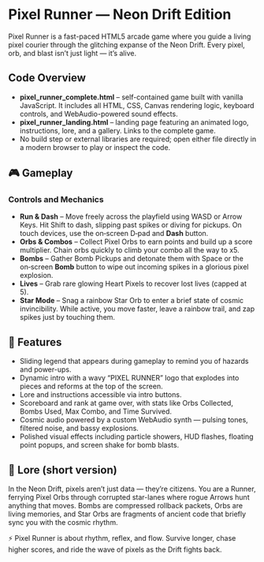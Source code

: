 # Pixel Runner — Neon Drift Edition

Pixel Runner is a fast-paced HTML5 arcade game where you guide a living pixel courier through the glitching expanse of the Neon Drift. Every pixel, orb, and blast isn’t just light — it’s alive.

## Code Overview

- **pixel_runner_complete.html** – self-contained game built with vanilla JavaScript. It includes all HTML, CSS, Canvas rendering logic, keyboard controls, and WebAudio-powered sound effects.
- **pixel_runner_landing.html** – landing page featuring an animated logo, instructions, lore, and a gallery. Links to the complete game.
- No build step or external libraries are required; open either file directly in a modern browser to play or inspect the code.

## 🎮 Gameplay

### Controls and Mechanics
- **Run & Dash** – Move freely across the playfield using WASD or Arrow Keys. Hit Shift to dash, slipping past spikes or diving for pickups. On touch devices, use the on‑screen D‑pad and **Dash** button.
- **Orbs & Combos** – Collect Pixel Orbs to earn points and build up a score multiplier. Chain orbs quickly to climb your combo all the way to x5.
- **Bombs** – Gather Bomb Pickups and detonate them with Space or the on‑screen **Bomb** button to wipe out incoming spikes in a glorious pixel explosion.
- **Lives** – Grab rare glowing Heart Pixels to recover lost lives (capped at 5).
- **Star Mode** – Snag a rainbow Star Orb to enter a brief state of cosmic invincibility. While active, you move faster, leave a rainbow trail, and zap spikes just by touching them.

## 🌟 Features
- Sliding legend that appears during gameplay to remind you of hazards and power-ups.
- Dynamic intro with a wavy “PIXEL RUNNER” logo that explodes into pieces and reforms at the top of the screen.
- Lore and instructions accessible via intro buttons.
- Scoreboard and rank at game over, with stats like Orbs Collected, Bombs Used, Max Combo, and Time Survived.
- Cosmic audio powered by a custom WebAudio synth — pulsing tones, filtered noise, and bassy explosions.
- Polished visual effects including particle showers, HUD flashes, floating point popups, and screen shake for bomb blasts.

## 📜 Lore (short version)

In the Neon Drift, pixels aren’t just data — they’re citizens. You are a Runner, ferrying Pixel Orbs through corrupted star-lanes where rogue Arrows hunt anything that moves. Bombs are compressed rollback packets, Orbs are living memories, and Star Orbs are fragments of ancient code that briefly sync you with the cosmic rhythm.

⚡️ Pixel Runner is about rhythm, reflex, and flow. Survive longer, chase higher scores, and ride the wave of pixels as the Drift fights back.

